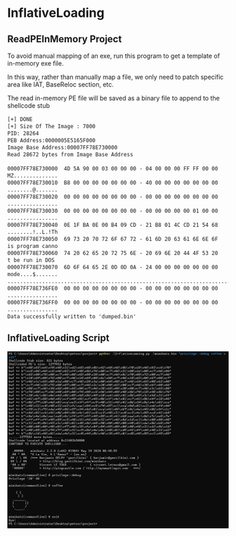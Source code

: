 # InflativeLoading

## ReadPEInMemory Project
To avoid manual mapping of an exe, run this program to get a template of in-memory exe file.

In this way, rather than manually map a file, we only need to patch specific area like IAT, BaseReloc section, etc.

The read in-memory PE file will be saved as a binary file to append to the shellcode stub

```shell
[+] DONE
[+] Size Of The Image : 7000
PID: 28264
PEB Address:0000005E5165F000
Image Base Address:00007FF78E730000
Read 28672 bytes from Image Base Address

00007FF78E730000  4D 5A 90 00 03 00 00 00 - 04 00 00 00 FF FF 00 00   MZ..............
00007FF78E730010  B8 00 00 00 00 00 00 00 - 40 00 00 00 00 00 00 00   ........@.......
00007FF78E730020  00 00 00 00 00 00 00 00 - 00 00 00 00 00 00 00 00   ................
00007FF78E730030  00 00 00 00 00 00 00 00 - 00 00 00 00 00 01 00 00   ................
00007FF78E730040  0E 1F BA 0E 00 B4 09 CD - 21 B8 01 4C CD 21 54 68   ........!..L.!Th
00007FF78E730050  69 73 20 70 72 6F 67 72 - 61 6D 20 63 61 6E 6E 6F   is program canno
00007FF78E730060  74 20 62 65 20 72 75 6E - 20 69 6E 20 44 4F 53 20   t be run in DOS
00007FF78E730070  6D 6F 64 65 2E 0D 0D 0A - 24 00 00 00 00 00 00 00   mode....$.......
......................................................................................
00007FF78E736FE0  00 00 00 00 00 00 00 00 - 00 00 00 00 00 00 00 00   ................
00007FF78E736FF0  00 00 00 00 00 00 00 00 - 00 00 00 00 00 00 00 00   ................
Data successfully written to 'dumped.bin'
```

## InflativeLoading Script

![image](/screenshot/mimikatz.png)
